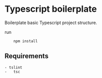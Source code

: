 # Typescript boilerplate
Boilerplate basic Typescript project structure.

run 
```
	npm install
```

## Requirements
	- tslint
	-	tsc
